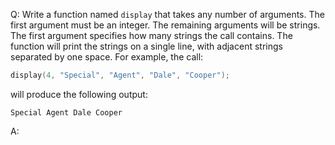 Q: Write a function named `display` that takes any number of arguments. The
first argument must be an integer. The remaining arguments will be strings. The
first argument specifies how many strings the call contains. The function will
print the strings on a single line, with adjacent strings separated by one
space. For example, the call:

```c
display(4, "Special", "Agent", "Dale", "Cooper");
```

will produce the following output:

```
Special Agent Dale Cooper
```

A:
